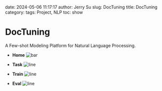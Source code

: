 date: 2024-05-06 11:17:17
author: Jerry Su
slug: DocTuning
title: DocTuning
category: 
tags: Project, NLP
toc: show

**DocTuning**
============

A Few-shot Modeling Platform for Natural Language Processing.

- **Home**
![bar]({static}/images/DocTuning/1.jpg)

- **Task**
![line]({static}/images/DocTuning/2.jpg)

- **Train**
![line]({static}/images/DocTuning/3.jpg)

- **Eval**
![line]({static}/images/DocTuning/4.jpg)

